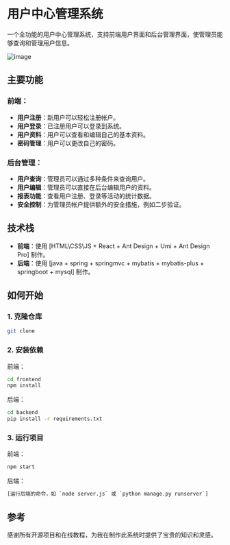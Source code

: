 # 用户中心管理系统

一个全功能的用户中心管理系统，支持前端用户界面和后台管理界面，使管理员能够查询和管理用户信息。

![image](https://github.com/JessicaLuv/User_Center/assets/78334505/2b239551-4c63-49e0-ac8f-156170a3be2d)


## 主要功能

### 前端：

- **用户注册**：新用户可以轻松注册帐户。
- **用户登录**：已注册用户可以登录到系统。
- **用户资料**：用户可以查看和编辑自己的基本资料。
- **密码管理**：用户可以更改自己的密码。

### 后台管理：

- **用户查询**：管理员可以通过多种条件来查询用户。
- **用户编辑**：管理员可以直接在后台编辑用户的资料。
- **报表功能**：查看用户注册、登录等活动的统计数据。
- **安全控制**：为管理员帐户提供额外的安全措施，例如二步验证。

## 技术栈

- **前端**：使用 [HTML\CSS\JS + React + Ant Design + Umi + Ant Design Pro] 制作。
- **后端**：使用 [java + spring + springmvc + mybatis + mybatis-plus + springboot + mysql] 制作。

## 如何开始

### 1. 克隆仓库

```bash
git clone 
```

### 2. 安装依赖

前端：
```bash
cd frontend
npm install
```

后端：
```bash
cd backend
pip install -r requirements.txt
```

### 3. 运行项目

前端：
```bash
npm start
```

后端：
```bash
[运行后端的命令，如 `node server.js` 或 `python manage.py runserver`]
```

## 参考

感谢所有开源项目和在线教程，为我在制作此系统时提供了宝贵的知识和灵感。
